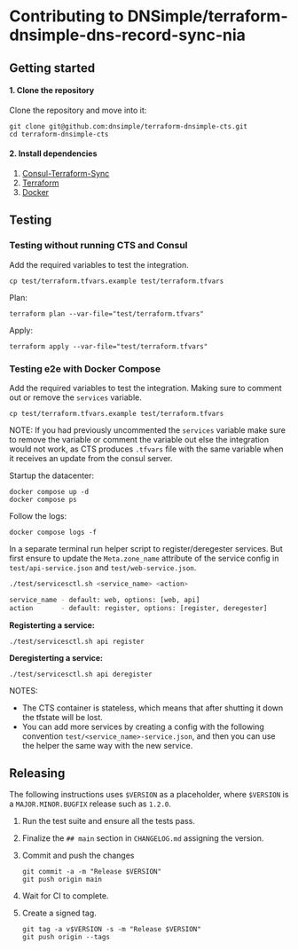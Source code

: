 # Contributing to DNSimple/terraform-dnsimple-dns-record-sync-nia

## Getting started

#### 1. Clone the repository

Clone the repository and move into it:

```shell
git clone git@github.com:dnsimple/terraform-dnsimple-cts.git
cd terraform-dnsimple-cts
```

#### 2. Install dependencies

1. [Consul-Terraform-Sync](https://www.consul.io/docs/nia/installation/install)
2. [Terraform](https://learn.hashicorp.com/tutorials/terraform/install-cli)
3. [Docker](https://docker.com)


## Testing

### Testing without running CTS and Consul

Add the required variables to test the integration.

```shell
cp test/terraform.tfvars.example test/terraform.tfvars
```

Plan:

```shell
terraform plan --var-file="test/terraform.tfvars"
```

Apply:

```shell
terraform apply --var-file="test/terraform.tfvars"
```

### Testing e2e with Docker Compose

Add the required variables to test the integration. Making sure to comment out or remove the `services` variable.

```shell
cp test/terraform.tfvars.example test/terraform.tfvars
```

NOTE: If you had previously uncommented the `services` variable make sure to remove the variable or comment the variable out else the integration would not work, as CTS produces `.tfvars` file with the same variable when it receives an update from the consul server.

Startup the datacenter:

```shell
docker compose up -d
docker compose ps
```

Follow the logs:

```shell
docker compose logs -f
```

In a separate terminal run helper script to register/deregester services. But first ensure to update the `Meta.zone_name` attribute of the service config in `test/api-service.json` and `test/web-service.json`.

```sh
./test/servicesctl.sh <service_name> <action>

service_name - default: web, options: [web, api]
action       - default: register, options: [register, deregester]
```

**Registerting a service:**

```shell
./test/servicesctl.sh api register
```

**Deregisterting a service:**

```shell
./test/servicesctl.sh api deregister
```

NOTES:

* The CTS container is stateless, which means that after shutting it down the tfstate will be lost.
* You can add more services by creating a config with the following convention `test/<service_name>-service.json`, and then you can use the helper the same way with the new service.


## Releasing

The following instructions uses `$VERSION` as a placeholder, where `$VERSION` is a `MAJOR.MINOR.BUGFIX` release such as `1.2.0`.

1. Run the test suite and ensure all the tests pass.

1. Finalize the `## main` section in `CHANGELOG.md` assigning the version.

1. Commit and push the changes

    ```shell
    git commit -a -m "Release $VERSION"
    git push origin main
    ```

1. Wait for CI to complete.

1. Create a signed tag.

    ```shell
    git tag -a v$VERSION -s -m "Release $VERSION"
    git push origin --tags
    ```


